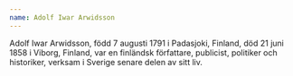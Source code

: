 ```yaml
---
name: Adolf Iwar Arwidsson
---
```


Adolf Iwar Arwidsson, född 7 augusti 1791 i Padasjoki, Finland, död 21 juni 1858 i Viborg, Finland, var en finländsk författare, publicist, politiker och historiker, verksam i Sverige senare delen av sitt liv.
